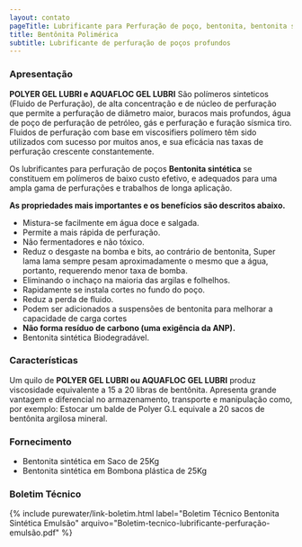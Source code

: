 ```yaml
---
layout: contato
pageTitle: Lubrificante para Perfuração de poço, bentonita, bentonita sintetica, bentonita lubrificante, fluido de perfuração de poços
title: Bentônita Polimérica
subtitle: Lubrificante de perfuração de poços profundos
---
```


### Apresentação

**POLYER GEL LUBRI e AQUAFLOC GEL LUBRI** São polímeros sinteticos (Fluido de Perfuração), de alta concentração e de núcleo de perfuração que permite a perfuração de diâmetro maior, buracos mais profundos, água de poço de perfuração de petróleo, gás e perfuração e furação sísmica tiro. Fluidos de perfuração com base em viscosifiers polímero têm sido utilizados com sucesso por muitos anos, e sua eficácia nas taxas de perfuração crescente constantemente.

Os lubrificantes para perfuração de poços **Bentonita sintética** se constituem em polímeros de baixo custo efetivo, e adequados para uma ampla gama de perfurações e trabalhos de longa aplicação.

**As propriedades mais importantes e os benefícios são descritos abaixo.**

- Mistura-se facilmente em água doce e salgada.
- Permite a mais rápida de perfuração.
- Não fermentadores e não tóxico.
- Reduz o desgaste na bomba e bits, ao contrário de bentonita, Super   lama lama sempre pesam aproximadamente o mesmo que a água, portanto, requerendo menor taxa de bomba.
- Eliminando o inchaço na maioria das argilas e folhelhos.
- Rapidamente se instala cortes no fundo do poço.
- Reduz a perda de fluido.
- Podem ser adicionados a suspensões de bentonita para melhorar a capacidade de carga cortes
- **Não forma resíduo de carbono (uma exigência da ANP).**
- Bentonita sintética Biodegradável.


### Características

Um quilo de **POLYER GEL LUBRI ou AQUAFLOC GEL LUBRI** produz viscosidade equivalente a 15 a 20 libras de bentônita.
Apresenta grande vantagem e diferencial no armazenamento, transporte e manipulação como, por exemplo: Estocar um balde de Polyer G.L equivale a 20 sacos de bentônita argilosa mineral.

### Fornecimento

- Bentonita sintética em Saco de 25Kg
- Bentonita sintética em Bombona plástica de 25Kg

### Boletim Técnico

{% include purewater/link-boletim.html 
   label="Boletim Técnico Bentonita Sintética Emulsão" 
   arquivo="Boletim-tecnico-lubrificante-perfuração-emulsão.pdf" %}
   


